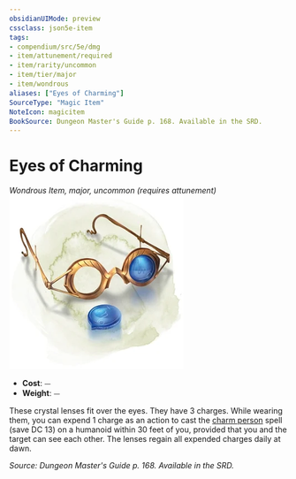 ```yaml
---
obsidianUIMode: preview
cssclass: json5e-item
tags:
- compendium/src/5e/dmg
- item/attunement/required
- item/rarity/uncommon
- item/tier/major
- item/wondrous
aliases: ["Eyes of Charming"]
SourceType: "Magic Item"
NoteIcon: magicitem
BookSource: Dungeon Master's Guide p. 168. Available in the SRD.
---
```

# Eyes of Charming
*Wondrous Item, major, uncommon (requires attunement)*  
![](/3-Mechanics/CLI/items/img/eyes-of-charming.webp#right)  

- **Cost**: ⏤
- **Weight**: ⏤

These crystal lenses fit over the eyes. They have 3 charges. While wearing them, you can expend 1 charge as an action to cast the [charm person](/3-Mechanics/CLI/spells/charm-person.md) spell (save DC 13) on a humanoid within 30 feet of you, provided that you and the target can see each other. The lenses regain all expended charges daily at dawn.

*Source: Dungeon Master's Guide p. 168. Available in the SRD.*